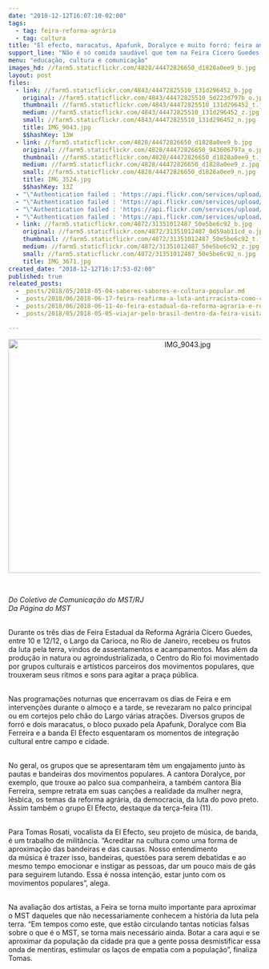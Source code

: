 ```yaml
---
date: "2018-12-12T16:07:10-02:00"
tags:
  - tag: feira-reforma-agrária
  - tag: cultura
title: "El efecto, maracatus, Apafunk, Doralyce e muito forró: feira anima o centro do Rio\n\n"
support_line: "Não é só comida saudável que tem na Feira Cícero Guedes. O alimento do espírito vem da força da cultura popular\n\n"
menu: "educação, cultura e comunicação"
images_hd: //farm5.staticflickr.com/4828/44472826650_d1828a0ee9_b.jpg
layout: post
files:
  - link: //farm5.staticflickr.com/4843/44472825510_131d296452_b.jpg
    original: //farm5.staticflickr.com/4843/44472825510_5d223d797b_o.jpg
    thumbnail: //farm5.staticflickr.com/4843/44472825510_131d296452_t.jpg
    medium: //farm5.staticflickr.com/4843/44472825510_131d296452_z.jpg
    small: //farm5.staticflickr.com/4843/44472825510_131d296452_n.jpg
    title: IMG_9043.jpg
    $$hashKey: 13W
  - link: //farm5.staticflickr.com/4828/44472826650_d1828a0ee9_b.jpg
    original: //farm5.staticflickr.com/4828/44472826650_943606797a_o.jpg
    thumbnail: //farm5.staticflickr.com/4828/44472826650_d1828a0ee9_t.jpg
    medium: //farm5.staticflickr.com/4828/44472826650_d1828a0ee9_z.jpg
    small: //farm5.staticflickr.com/4828/44472826650_d1828a0ee9_n.jpg
    title: IMG_3524.jpg
    $$hashKey: 13Z
  - "\"Authentication failed : 'https://api.flickr.com/services/upload/' - Filetype was not recognised\""
  - "\"Authentication failed : 'https://api.flickr.com/services/upload/' - Filetype was not recognised\""
  - "\"Authentication failed : 'https://api.flickr.com/services/upload/' - Filetype was not recognised\""
  - "\"Authentication failed : 'https://api.flickr.com/services/upload/' - Filetype was not recognised\""
  - link: //farm5.staticflickr.com/4872/31351012487_50e5be6c92_b.jpg
    original: //farm5.staticflickr.com/4872/31351012487_0d59ab11cd_o.jpg
    thumbnail: //farm5.staticflickr.com/4872/31351012487_50e5be6c92_t.jpg
    medium: //farm5.staticflickr.com/4872/31351012487_50e5be6c92_z.jpg
    small: //farm5.staticflickr.com/4872/31351012487_50e5be6c92_n.jpg
    title: IMG_3671.jpg
created_date: "2018-12-12T16:17:53-02:00"
published: true
releated_posts:
  - _posts/2018/05/2018-05-04-saberes-sabores-e-cultura-popular.md
  - _posts/2018/06/2018-06-17-feira-reafirma-a-luta-antirracista-como-central-na-defesa-da-alimentacao-saudavel.md
  - _posts/2018/06/2018-06-11-4o-feira-estadual-da-reforma-agraria-e-realizada-no-centro-de-salvador.md
  - _posts/2018/05/2018-05-05-viajar-pelo-brasil-dentro-da-feira-visitantes-celebram-a-fartura-da-feira-em-sao-paulo.md

---
```

<p style="text-align:center"><img alt="IMG_9043.jpg" height="467" src="//farm5.staticflickr.com/4843/44472825510_131d296452_b.jpg" width="700" /></p>

<p>&nbsp;</p>

<p><em>Do Coletivo de Comunica&ccedil;&atilde;o do MST/RJ<br />
Da P&aacute;gina do MST&nbsp;</em></p>

<p><br />
Durante os tr&ecirc;s dias de Feira Estadual da Reforma Agr&aacute;ria C&iacute;cero Guedes, entre 10 e 12/12, o Largo da Carioca, no Rio de Janeiro, recebeu os frutos da luta pela terra, vindos de assentamentos e acampamentos. Mas al&eacute;m da produ&ccedil;&atilde;o&nbsp;in natura&nbsp;ou agroindustrializada, o Centro do Rio foi movimentado por grupos culturais e art&iacute;sticos parceiros dos movimentos populares, que trouxeram seus ritmos e sons para agitar a pra&ccedil;a p&uacute;blica.</p>

<p><br />
Nas programa&ccedil;&otilde;es noturnas que encerravam os dias de Feira e em interven&ccedil;&otilde;es durante o almo&ccedil;o e a tarde, se revezaram no palco principal ou em cortejos pelo ch&atilde;o do Largo v&aacute;rias atra&ccedil;&otilde;es. Diversos grupos de forr&oacute; e dois maracatus, o bloco puxado pela Apafunk, Doralyce com Bia Ferreira e a banda El Efecto esquentaram os momentos de integra&ccedil;&atilde;o cultural entre campo e cidade.</p>

<p><br />
No geral, os grupos que se apresentaram t&ecirc;m um engajamento junto &agrave;s pautas e bandeiras dos movimentos populares. A cantora Doralyce, por exemplo, que trouxe ao palco sua companheira, a tamb&eacute;m cantora Bia Ferreira, sempre retrata em suas can&ccedil;&otilde;es a realidade da mulher negra, l&eacute;sbica, os temas da reforma agr&aacute;ria, da democracia, da luta do povo preto. Assim tamb&eacute;m o grupo El Efecto, destaque da ter&ccedil;a-feira (11).</p>

<p><br />
Para Tomas Rosati, vocalista da El Efecto, seu projeto de m&uacute;sica, de banda, &eacute; um trabalho de milit&acirc;ncia. &ldquo;Acreditar na cultura como uma forma de aproxima&ccedil;&atilde;o das bandeiras e das causas. Nosso entendimento da&nbsp;m&uacute;sica&nbsp;&eacute;&nbsp;trazer isso, bandeiras, quest&otilde;es para serem debatidas e ao mesmo tempo emocionar e instigar as pessoas, dar um pouco mais de g&aacute;s para seguirem lutando. Essa&nbsp;&eacute;&nbsp;nossa inten&ccedil;&atilde;o, estar junto com os movimentos populares&rdquo;, alega.</p>

<p><br />
Na avalia&ccedil;&atilde;o dos artistas, a Feira se torna muito importante para aproximar o MST daqueles que n&atilde;o necessariamente conhecem a hist&oacute;ria da luta pela terra. &ldquo;Em tempos como este, que est&atilde;o circulando tantas not&iacute;cias falsas sobre o que&nbsp;&eacute;&nbsp;o MST, se torna mais necess&aacute;rio ainda. Botar a cara aqui e se aproximar da popula&ccedil;&atilde;o da cidade pra que a gente possa desmistificar essa onda de mentiras, estimular os la&ccedil;os de empatia com a popula&ccedil;&atilde;o&rdquo;, finaliza Tomas.</p>
